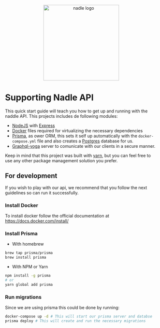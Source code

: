 <p align="center">
  <img width="250" src="https://avatars0.githubusercontent.com/u/44930156?s=200&v=4" alt="nadle logo">
</p>

# Supporting Nadle API

This quick start guide will teach you how to get up and running with the naddle API. This projects includes de following modules:

- [NodeJS](https://nodejs.org/en/) with [Express](https://expressjs.com/)
- [Docker](https://www.docker.com/) files required for virtualizing the necessary dependencies
- [Prisma](), as ower ORM, this sets it self up automatically with the `docker-compose.yml` file and also creates a [Postgres](https://www.postgresql.org/) database for us.
- [Graphql-yoga](https://github.com/prisma/graphql-yoga) server to comunicate with our clients in a secure manner.

Keep in mind that this project was built with [yarn](https://yarnpkg.com/en/), but you can feel free to use any other package management solution you prefer.

## For development

If you wish to play with our api, we recommend that you follow the next guidelines so can run it successfully.

### Install Docker

To install docker follow the official documentation at https://docs.docker.com/install/

### Install Prisma

- With homebrew

```sh
brew tap prisma/prisma
brew install prisma
```

- With NPM or Yarn

```sh
npm install -g prisma
# or
yarn global add prisma
```

### Run migrations

Since we are using prisma this could be done by running:

```sh
docker-compose up -d # This will start our prisma server and databse
prisma deploy # This will create and run the necessary migrations
```
